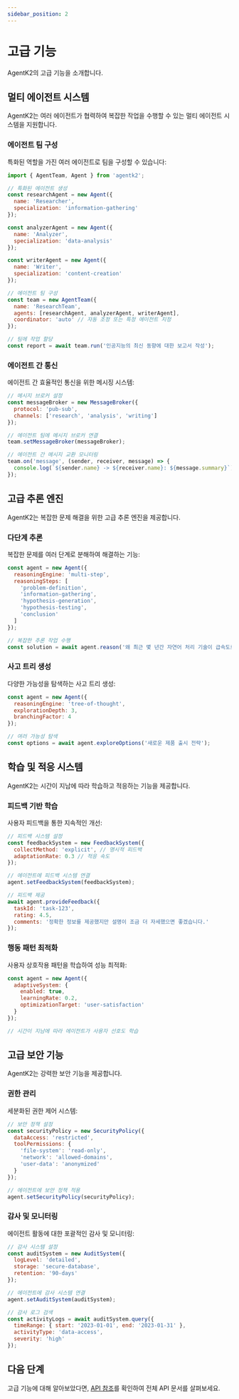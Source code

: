 ```yaml
---
sidebar_position: 2
---
```


# 고급 기능

AgentK2의 고급 기능을 소개합니다.

## 멀티 에이전트 시스템

AgentK2는 여러 에이전트가 협력하여 복잡한 작업을 수행할 수 있는 멀티 에이전트 시스템을 지원합니다.

### 에이전트 팀 구성

특화된 역할을 가진 여러 에이전트로 팀을 구성할 수 있습니다:

```javascript
import { AgentTeam, Agent } from 'agentk2';

// 특화된 에이전트 생성
const researchAgent = new Agent({
  name: 'Researcher',
  specialization: 'information-gathering'
});

const analyzerAgent = new Agent({
  name: 'Analyzer',
  specialization: 'data-analysis'
});

const writerAgent = new Agent({
  name: 'Writer',
  specialization: 'content-creation'
});

// 에이전트 팀 구성
const team = new AgentTeam({
  name: 'ResearchTeam',
  agents: [researchAgent, analyzerAgent, writerAgent],
  coordinator: 'auto' // 자동 조정 또는 특정 에이전트 지정
});

// 팀에 작업 할당
const report = await team.run('인공지능의 최신 동향에 대한 보고서 작성');
```

### 에이전트 간 통신

에이전트 간 효율적인 통신을 위한 메시징 시스템:

```javascript
// 메시지 브로커 설정
const messageBroker = new MessageBroker({
  protocol: 'pub-sub',
  channels: ['research', 'analysis', 'writing']
});

// 에이전트 팀에 메시지 브로커 연결
team.setMessageBroker(messageBroker);

// 에이전트 간 메시지 교환 모니터링
team.on('message', (sender, receiver, message) => {
  console.log(`${sender.name} -> ${receiver.name}: ${message.summary}`);
});
```

## 고급 추론 엔진

AgentK2는 복잡한 문제 해결을 위한 고급 추론 엔진을 제공합니다.

### 다단계 추론

복잡한 문제를 여러 단계로 분해하여 해결하는 기능:

```javascript
const agent = new Agent({
  reasoningEngine: 'multi-step',
  reasoningSteps: [
    'problem-definition',
    'information-gathering',
    'hypothesis-generation',
    'hypothesis-testing',
    'conclusion'
  ]
});

// 복잡한 추론 작업 수행
const solution = await agent.reason('왜 최근 몇 년간 자연어 처리 기술이 급속도로 발전했는가?');
```

### 사고 트리 생성

다양한 가능성을 탐색하는 사고 트리 생성:

```javascript
const agent = new Agent({
  reasoningEngine: 'tree-of-thought',
  explorationDepth: 3,
  branchingFactor: 4
});

// 여러 가능성 탐색
const options = await agent.exploreOptions('새로운 제품 출시 전략');
```

## 학습 및 적응 시스템

AgentK2는 시간이 지남에 따라 학습하고 적응하는 기능을 제공합니다.

### 피드백 기반 학습

사용자 피드백을 통한 지속적인 개선:

```javascript
// 피드백 시스템 설정
const feedbackSystem = new FeedbackSystem({
  collectMethod: 'explicit', // 명시적 피드백
  adaptationRate: 0.3 // 적응 속도
});

// 에이전트에 피드백 시스템 연결
agent.setFeedbackSystem(feedbackSystem);

// 피드백 제공
await agent.provideFeedback({
  taskId: 'task-123',
  rating: 4.5,
  comments: '정확한 정보를 제공했지만 설명이 조금 더 자세했으면 좋겠습니다.'
});
```

### 행동 패턴 최적화

사용자 상호작용 패턴을 학습하여 성능 최적화:

```javascript
const agent = new Agent({
  adaptiveSystem: {
    enabled: true,
    learningRate: 0.2,
    optimizationTarget: 'user-satisfaction'
  }
});

// 시간이 지남에 따라 에이전트가 사용자 선호도 학습
```

## 고급 보안 기능

AgentK2는 강력한 보안 기능을 제공합니다.

### 권한 관리

세분화된 권한 제어 시스템:

```javascript
// 보안 정책 설정
const securityPolicy = new SecurityPolicy({
  dataAccess: 'restricted',
  toolPermissions: {
    'file-system': 'read-only',
    'network': 'allowed-domains',
    'user-data': 'anonymized'
  }
});

// 에이전트에 보안 정책 적용
agent.setSecurityPolicy(securityPolicy);
```

### 감사 및 모니터링

에이전트 활동에 대한 포괄적인 감사 및 모니터링:

```javascript
// 감사 시스템 설정
const auditSystem = new AuditSystem({
  logLevel: 'detailed',
  storage: 'secure-database',
  retention: '90-days'
});

// 에이전트에 감사 시스템 연결
agent.setAuditSystem(auditSystem);

// 감사 로그 검색
const activityLogs = await auditSystem.query({
  timeRange: { start: '2023-01-01', end: '2023-01-31' },
  activityType: 'data-access',
  severity: 'high'
});
```

## 다음 단계

고급 기능에 대해 알아보았다면, [API 참조](../api-reference/core-api)를 확인하여 전체 API 문서를 살펴보세요.
